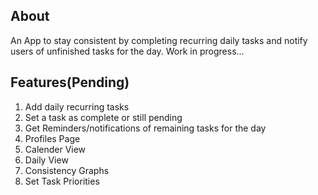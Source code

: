 ## About

An App to stay consistent by completing recurring daily tasks and notify users of unfinished tasks for the day.
Work in progress...

## Features(Pending)

1. Add daily recurring tasks
2. Set a task as complete or still pending
3. Get Reminders/notifications of remaining tasks for the day
4. Profiles Page
5. Calender View
6. Daily View
7. Consistency Graphs
8. Set Task Priorities
